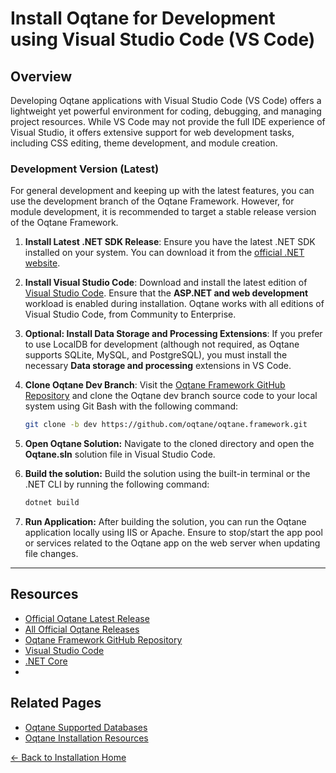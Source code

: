 # Install Oqtane for Development using Visual Studio Code (VS Code)

## Overview
Developing Oqtane applications with Visual Studio Code (VS Code) offers a lightweight yet powerful environment for coding, debugging, and managing project resources. While VS Code may not provide the full IDE experience of Visual Studio, it offers extensive support for web development tasks, including CSS editing, theme development, and module creation.

### Development Version (Latest)

For general development and keeping up with the latest features, you can use the development branch of the Oqtane Framework. However, for module development, it is recommended to target a stable release version of the Oqtane Framework.

1. **Install Latest .NET SDK Release**: Ensure you have the latest .NET SDK installed on your system. You can download it from the [official .NET website](https://dotnet.microsoft.com/download/dotnet).

2. **Install Visual Studio Code**: Download and install the latest edition of [Visual Studio Code](https://code.visualstudio.com/download). Ensure that the **ASP.NET and web development** workload is enabled during installation. Oqtane works with all editions of Visual Studio Code, from Community to Enterprise.

3. **Optional: Install Data Storage and Processing Extensions**: If you prefer to use LocalDB for development (although not required, as Oqtane supports SQLite, MySQL, and PostgreSQL), you must install the necessary **Data storage and processing** extensions in VS Code.

4. **Clone Oqtane Dev Branch**: Visit the [Oqtane Framework GitHub Repository](https://github.com/oqtane/oqtane.framework) and clone the Oqtane dev branch source code to your local system using Git Bash with the following command:
   ```bash
   git clone -b dev https://github.com/oqtane/oqtane.framework.git
   ```
   
6. **Open Oqtane Solution:** Navigate to the cloned directory and open the **Oqtane.sln** solution file in Visual Studio Code.
   
7. **Build the solution:** Build the solution using the built-in terminal or the .NET CLI by running the following command:
   ```bash
   dotnet build
   ```
 
8. **Run Application:** After building the solution, you can run the Oqtane application locally using IIS or Apache. Ensure to stop/start the app pool or services related to the Oqtane app on the web server when updating file changes.

---  

## Resources
- [Official Oqtane Latest Release](https://github.com/oqtane/oqtane.framework/releases/latest)
- [All Official Oqtane Releases](https://github.com/oqtane/oqtane.framework/releases)
- [Oqtane Framework GitHub Repository](https://github.com/oqtane/oqtane.framework)
- [Visual Studio Code](https://code.visualstudio.com)
- [.NET Core](https://dotnet.microsoft.com)
- 

## Related Pages
- [Oqtane Supported Databases](databases.md)
- [Oqtane Installation Resources](resources.md)

[← Back to Installation Home](index.md)
